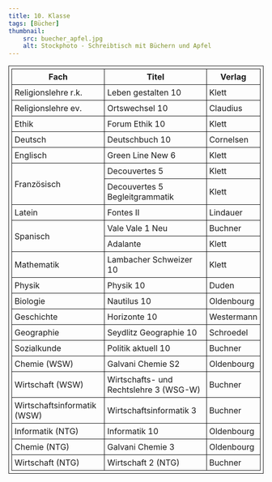 ```yaml
---
title: 10. Klasse
tags: [Bücher]
thumbnail: 
    src: buecher_apfel.jpg
    alt: Stockphoto - Schreibtisch mit Büchern und Apfel
---
```

<style>
table, th, td {
  border: 1px solid;
  padding: 5px;
  margin-bottom:15px;
}
</style>

<table>
     <tr>
    <th>Fach</th>
    <th>Titel</th>
    <th>Verlag</th>
</tr>
<tr>
<td>Religionslehre r.k.</td>
<td>Leben gestalten 10</td>
<td>Klett</td></tr>
<tr>
<td>Religionslehre ev.</td>
<td>Ortswechsel 10</td>
<td>Claudius</td></tr>
<tr>
<td>Ethik</td>
<td>Forum Ethik 10</td>
<td>Klett</td></tr>
<tr>
<td>Deutsch</td>
<td>Deutschbuch 10</td>
<td>Cornelsen</td></tr>
<tr>
<td>Englisch</td>
<td>Green Line New 6</td>
<td>Klett</td></tr>
<tr>
<td rowspan="2">Französisch</td>
<td>Decouvertes 5</td>
<td>Klett</td></tr>
<tr>
<td>Decouvertes 5 Begleitgrammatik</td>
<td>Klett</td></tr>
<tr>
<td>Latein</td>
<td>Fontes II</td>
<td>Lindauer</td></tr>
<tr>
<td rowspan="2">Spanisch</td>
<td>Vale Vale 1 Neu</td>
<td>Buchner</td></tr>
<tr>
<td>Adalante</td>
<td>Klett</td></tr>
<tr>
<td>Mathematik</td>
<td>Lambacher Schweizer 10</td>
<td>Klett</td></tr>
<tr>
<td>Physik</td>
<td>Physik 10</td>
<td>Duden</td></tr>
<tr>
<td>Biologie</td>
<td>Nautilus 10</td>
<td>Oldenbourg</td></tr>
<tr>
<td>Geschichte</td>
<td>Horizonte 10</td>
<td>Westermann</td></tr>
<tr>
<td>Geographie</td>
<td>Seydlitz Geographie 10</td>
<td>Schroedel</td></tr>
<tr>
<td>Sozialkunde</td>
<td>Politik aktuell 10</td>
<td>Buchner</td></tr>
<tr>
<td>Chemie (WSW)</td>
<td>Galvani Chemie S2</td>
<td>Oldenbourg</td></tr>
<tr>
<td>Wirtschaft (WSW)</td>
<td>Wirtschafts- und Rechtslehre 3 (WSG-W)</td>
<td>Buchner</td></tr>
<tr>
<td>Wirtschaftsinformatik (WSW)</td>
<td>Wirtschaftsinformatik 3</td>
<td>Buchner</td></tr>
<tr>
<td>Informatik (NTG)</td>
<td>Informatik 10</td>
<td>Oldenbourg</td></tr>
<tr>
<td>Chemie (NTG)</td>
<td>Galvani Chemie 3</td>
<td>Oldenbourg</td></tr>
<tr>
<td>Wirtschaft (NTG)</td>
<td>Wirtschaft 2 (NTG)</td>
<td>Buchner</td></tr>
</table>
